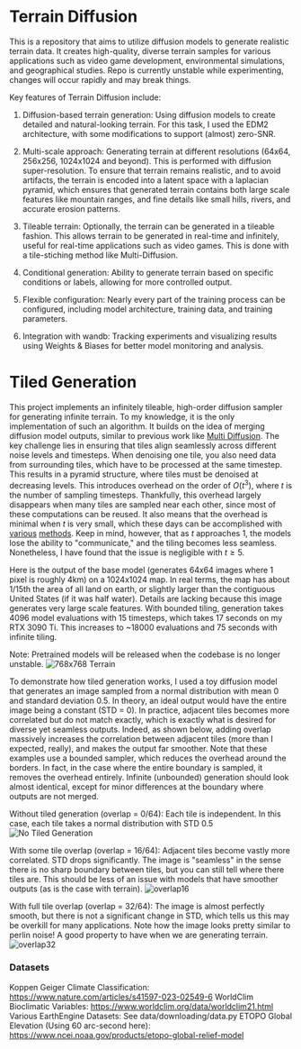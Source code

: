 # Terrain Diffusion

This is a repository that aims to utilize diffusion models to generate realistic terrain data. It creates high-quality, diverse terrain samples for various applications such as video game development, environmental simulations, and geographical studies.
Repo is currently unstable while experimenting, changes will occur rapidly and may break things.

Key features of Terrain Diffusion include:

1. Diffusion-based terrain generation: Using diffusion models to create detailed and natural-looking terrain. For this task, I used the EDM2 architecture, with some modifications to support (almost) zero-SNR.

2. Multi-scale approach: Generating terrain at different resolutions (64x64, 256x256, 1024x1024 and beyond). This is performed with diffusion super-resolution. To ensure that terrain remains realistic, and to avoid artifacts, the terrain is encoded into a latent space with a laplacian pyramid, which ensures that generated terrain contains both large scale features like mountain ranges, and fine details like small hills, rivers, and accurate erosion patterns.

3. Tileable terrain: Optionally, the terrain can be generated in a tileable fashion. This allows terrain to be generated in real-time and infinitely, useful for real-time applications such as video games. This is done with a tile-stiching method like Multi-Diffusion.

5. Conditional generation: Ability to generate terrain based on specific conditions or labels, allowing for more controlled output.

5. Flexible configuration: Nearly every part of the training process can be configured, including model architecture, training data, and training parameters.

6. Integration with wandb: Tracking experiments and visualizing results using Weights & Biases for better model monitoring and analysis.

# Tiled Generation
This project implements an infinitely tileable, high-order diffusion sampler for generating infinite terrain. To my knowledge, it is the only implementation of such an algorithm. It builds on the idea of merging diffusion model outputs, similar to previous work like [Multi Diffusion](https://arxiv.org/abs/2302.08113). The key challenge lies in ensuring that tiles align seamlessly across different noise levels and timesteps. When denoising one tile, you also need data from surrounding tiles, which have to be processed at the same timestep. This results in a pyramid structure, where tiles must be denoised at decreasing levels. This introduces overhead on the order of $O(t^3)$, where $t$ is the number of sampling timesteps. Thankfully, this overhead largely disappears when many tiles are sampled near each other, since most of these computations can be reused. It also means that the overhead is minimal when $t$ is very small, which these days can be accomplished with [various](https://arxiv.org/abs/2303.01469) [methods](https://arxiv.org/abs/2202.00512). Keep in mind, however, that as $t$ approaches 1, the models lose the ability to "communicate," and the tiling becomes less seamless. Nonetheless, I have found that the issue is negligible with $t \geq 5$.

Here is the output of the base model (generates 64x64 images where 1 pixel is roughly 4km) on a 1024x1024 map. In real terms, the map has about 1/15th the area of all land on earth, or slightly larger than the contiguous United States (if it was half water). Details are lacking because this image generates very large scale features. With bounded tiling, generation takes 4096 model evaluations with 15 timesteps, which takes 17 seconds on my RTX 3090 Ti. This increases to ~18000 evaluations and 75 seconds with infinite tiling.

Note: Pretrained models will be released when the codebase is no longer unstable.
![768x768 Terrain](https://github.com/user-attachments/assets/e2bbe10d-a99d-4727-bee2-e4ffaa6ce70a)

To demonstrate how tiled generation works, I used a toy diffusion model that generates an image sampled from a normal distribution with mean 0 and standard deviation 0.5. In theory, an ideal output would have the entire image being a constant (STD = 0). In practice, adjacent tiles becomes more correlated but do not match exactly, which is exactly what is desired for diverse yet seamless outputs. Indeed, as shown below, adding overlap massively increases the correlation between adjacent tiles (more than I expected, really), and makes the output far smoother. Note that these examples use a bounded sampler, which reduces the overhead around the borders. In fact, in the case where the entire boundary is sampled, it removes the overhead entirely. Infinite (unbounded) generation should look almost identical, except for minor differences at the boundary where outputs are not merged.

Without tiled generation (overlap = 0/64):
Each tile is independent. In this case, each tile takes a normal distribution with STD 0.5
![No Tiled Generation](https://github.com/user-attachments/assets/d305428e-8a70-455d-86cc-8eb68e33254e)

With some tile overlap (overlap = 16/64):
Adjacent tiles become vastly more correlated. STD drops significantly. The image is "seamless" in the sense there is no sharp boundary between tiles, but you can still tell where there tiles are. This should be less of an issue with models that have smoother outputs (as is the case with terrain).
![overlap16](https://github.com/user-attachments/assets/fdc03bee-3e6f-42ea-9d60-1549350a0779)

With full tile overlap (overlap = 32/64):
The image is almost perfectly smooth, but there is not a significant change in STD, which tells us this may be overkill for many applications. Note how the image looks pretty similar to perlin noise! A good property to have when we are generating terrain.
![overlap32](https://github.com/user-attachments/assets/6eeef120-7af4-442b-a740-84008a22a9fb)

### Datasets
Koppen Geiger Climate Classification: https://www.nature.com/articles/s41597-023-02549-6
WorldClim Bioclimatic Variables: https://www.worldclim.org/data/worldclim21.html
Various EarthEngine Datasets: See data/downloading/data.py
ETOPO Global Elevation (Using 60 arc-second here): https://www.ncei.noaa.gov/products/etopo-global-relief-model
